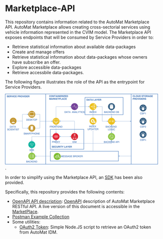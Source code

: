 # Marketplace-API

This repository contains information related to the AutoMat Marketplace API. AutoMat Marketplace allows creating cross-sectorial services using vehicle information represented in the CVIM model. The Marketplace API exposes endpoints that will be consumed by Service Providers in order to:
- Retrieve statistical information about available data-packages
- Create and manage offers
- Retrieve statistical information about data-packages whose owners have subscribe an offer.
- Explore accessible data-packages
- Retrieve accessbile data-packages.

The following figure illustrates the role of the API as the entrypoint for Service Providers.

![Marketplace Architecture](doc/marketplace_architecture.png "Marletplace Architecture").

In order to simplify using the Marketplace API, an [SDK](https://github.com/automat-project/SDK/) has been also provided.

Specifically, this repository provides the following contents:
- [OpenAPI API description](https://github.com/automat-project/Marketplace-API/tree/master/postman): [OpenAPI](https://www.openapis.org/) description of AutoMat Marketplace RESTful API. A live version of this document is accessible in the [MarketPlace](https://automat-marketplace.atosresearch.eu:1337/docs/).
- [Postman Example Collection](https://github.com/automat-project/Marketplace-API/tree/master/postman)
- Some utilities:
  - [OAuth2 Token](https://github.com/automat-project/Marketplace-API/tree/master/utils/oauth2_token): Simple Node.JS script to retrieve an OAuth2 token from AutoMat IDM.
